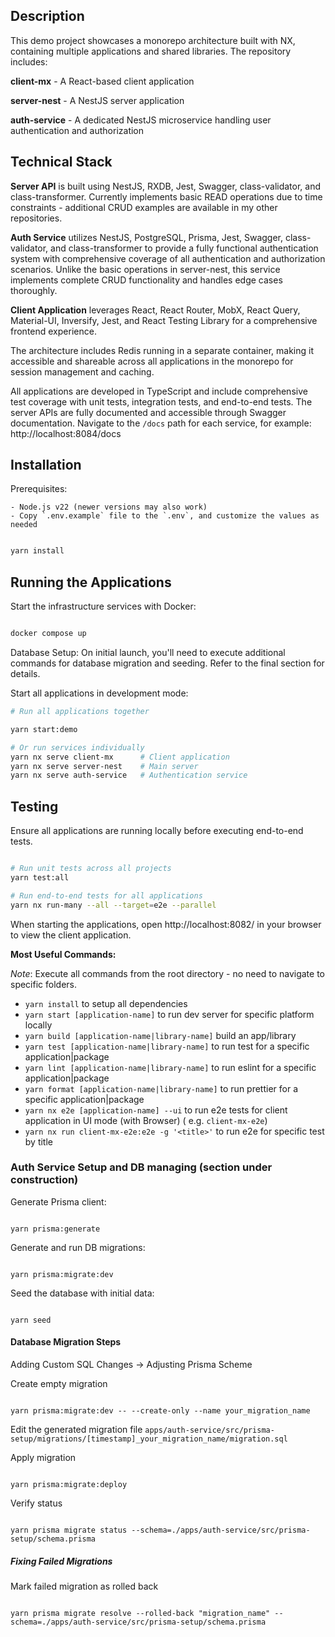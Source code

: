 ## Description

This demo project showcases a monorepo architecture built with NX, containing multiple applications and shared libraries. The repository includes:

**client-mx** - A React-based client application

**server-nest** - A NestJS server application

**auth-service** - A dedicated NestJS microservice handling user authentication and authorization

## Technical Stack

**Server API** is built using NestJS, RXDB, Jest, Swagger, class-validator, and class-transformer. Currently implements basic READ operations due to time constraints - additional CRUD examples are available in my other repositories.

**Auth Service** utilizes NestJS, PostgreSQL, Prisma, Jest, Swagger, class-validator, and class-transformer to provide a fully functional authentication system with comprehensive coverage of all authentication and authorization scenarios. Unlike the basic operations in server-nest, this service implements complete CRUD functionality and handles edge cases thoroughly.

**Client Application** leverages React, React Router, MobX, React Query, Material-UI, Inversify, Jest, and React Testing Library for a comprehensive frontend experience.

The architecture includes Redis running in a separate container, making it accessible and shareable across all applications in the monorepo for session management and caching.

All applications are developed in TypeScript and include comprehensive test coverage with unit tests, integration tests, and end-to-end tests.
The server APIs are fully documented and accessible through Swagger documentation. Navigate to the `/docs` path for each service, for example: http://localhost:8084/docs

## Installation

Prerequisites:

```
- Node.js v22 (newer versions may also work)
- Copy `.env.example` file to the `.env`, and customize the values as needed
```

```bash

yarn install
```

## Running the Applications

Start the infrastructure services with Docker:

```bash

docker compose up
```

Database Setup: On initial launch, you'll need to execute additional commands for database migration and seeding. Refer to the final section for details.

Start all applications in development mode:

```bash
# Run all applications together

yarn start:demo

# Or run services individually
yarn nx serve client-mx      # Client application
yarn nx serve server-nest    # Main server  
yarn nx serve auth-service   # Authentication service
```

## Testing

Ensure all applications are running locally before executing end-to-end tests.

```bash

# Run unit tests across all projects
yarn test:all

# Run end-to-end tests for all applications
yarn nx run-many --all --target=e2e --parallel
```

When starting the applications, open http://localhost:8082/ in your browser 
to view the client application.


**Most Useful Commands:**

_Note_: Execute all commands from the root directory - no need to navigate to specific folders.

- `yarn install` to setup all dependencies
- `yarn start [application-name]` to run dev server for specific platform locally
- `yarn build [application-name|library-name]` build an app/library
- `yarn test [application-name|library-name]` to run test for a specific application|package
- `yarn lint [application-name|library-name]` to run eslint for a specific application|package
- `yarn format [application-name|library-name]` to run prettier for a specific application|package
- `yarn nx e2e [application-name] --ui` to run e2e tests for client application in UI mode (with Browser) (
  e.g. `client-mx-e2e`)
- `yarn nx run client-mx-e2e:e2e -g '<title>'` to run e2e for specific test by title

### Auth Service Setup and DB managing (section under construction)

Generate Prisma client:

```shell

yarn prisma:generate
```

Generate and run DB migrations:

```shell

yarn prisma:migrate:dev
```

Seed the database with initial data:

```shell

yarn seed
```

#### Database Migration Steps
Adding Custom SQL Changes -> Adjusting Prisma Scheme

Create empty migration
```shell

yarn prisma:migrate:dev -- --create-only --name your_migration_name
```

Edit the generated migration file
`apps/auth-service/src/prisma-setup/migrations/[timestamp]_your_migration_name/migration.sql`

Apply migration
```shell

yarn prisma:migrate:deploy
```

Verify status
```shell

yarn prisma migrate status --schema=./apps/auth-service/src/prisma-setup/schema.prisma
```


##### Fixing Failed Migrations

Mark failed migration as rolled back
```shell

yarn prisma migrate resolve --rolled-back "migration_name" --schema=./apps/auth-service/src/prisma-setup/schema.prisma
```
